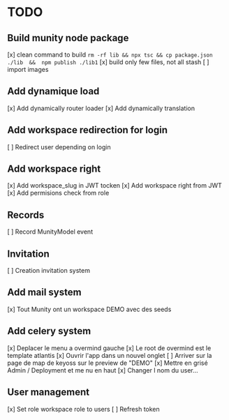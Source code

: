 # TODO

## Build munity node package
[x] clean command to build `rm -rf lib && npx tsc && cp package.json ./lib  &&  npm publish ./lib1`
[x] build only few files, not all stash
[ ] import images

## Add dynamique load
[x] Add dynamically router loader
[x] Add dynamically translation

## Add workspace redirection for login
[ ] Redirect user depending on login

## Add workspace right
[x] Add workspace_slug in JWT tocken
[x] Add workspace right from JWT
[x] Add permisions check from role

## Records
[ ] Record MunityModel event

## Invitation
[ ] Creation invitation system

## Add mail system
[x] Tout Munity ont un workspace DEMO avec des seeds


## Add celery system
[x] Deplacer le menu a overmind gauche
[x] Le root de overmind est le template atlantis
[x] Ouvrir l'app dans un nouvel onglet
[ ] Arriver sur la page de map de keyoss sur le preview de "DEMO"
[x] Mettre en grisé Admin / Deployment et me nu en haut
[x] Changer l nom du user...

## User management
[x] Set role workspace role to users
[ ] Refresh token